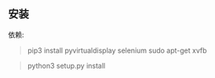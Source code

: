 ## 安装

依赖:
> pip3 install pyvirtualdisplay selenium
> sudo apt-get xvfb

> python3 setup.py install
